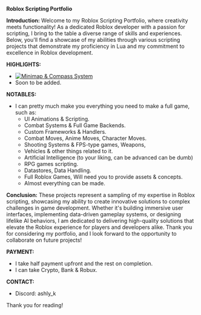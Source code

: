 **Roblox Scripting Portfolio**

**Introduction:**
Welcome to my Roblox Scripting Portfolio, where creativity meets functionality! As a dedicated Roblox developer with a passion for scripting, I bring to the table a diverse range of skills and experiences. Below, you'll find a showcase of my abilities through various scripting projects that demonstrate my proficiency in Lua and my commitment to excellence in Roblox development.

**HIGHLIGHTS:**
* [![Minimap & Compass System]()](https://streamable.com/4eudgm)
* Soon to be added.

**NOTABLES:**
* I can pretty much make you everything you need to make a full game, such as:
  - UI Animations & Scripting.
  - Combat Systems & Full Game Backends.
  - Custom Frameworks & Handlers.
  - Combat Moves, Anime Moves, Character Moves.
  - Shooting Systems & FPS-type games, Weapons,
  - Vehicles & other things related to it.
  - Artificial Intelligence (to your liking, can be advanced can be dumb)
  - RPG games scripting.
  - Datastores, Data Handling.
  - Full Roblox Games, Will need you to provide assets & concepts.
  - Almost everything can be made.

**Conclusion:**
These projects represent a sampling of my expertise in Roblox scripting, showcasing my ability to create innovative solutions to complex challenges in game development. Whether it's building immersive user interfaces, implementing data-driven gameplay systems, or designing lifelike AI behaviors, I am dedicated to delivering high-quality solutions that elevate the Roblox experience for players and developers alike. Thank you for considering my portfolio, and I look forward to the opportunity to collaborate on future projects!

**PAYMENT:**
* I take half payment upfront and the rest on completion.
* I can take Crypto, Bank & Robux.

**CONTACT:**
* Discord: ashly_k

Thank you for reading!
